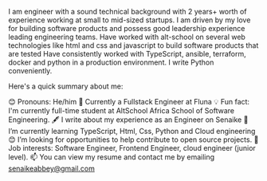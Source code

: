  I am engineer with a sound technical background with 2 years+ worth of experience working at small to mid-sized startups. 
 I am driven by my love for building software products and possess good leadership experience leading engineering teams. 
 Have worked with alt-school on several  web technologies like html and css and javascript  to build software products that are tested 
  Have consistently worked with TypeScript, ansible, terraform, docker and python in a production environment.
 I write Python conveniently.

Here's a quick summary about me:

😊 Pronouns: He/him
👷 Currently a Fullstack Engineer at Fluna
💡 Fun fact: I'm currently full-time student at AltSchool Africa School of Software Engineering.
🖋️ I write about my experience as an Engineer on Senaike
🌱 I’m currently learning TypeScript, Html, Css, Python and Cloud engineering 
😊 I’m looking for opportunities to help contribute to open source projects.
💼 Job interests: Software Engineer, Frontend Engineer, cloud engineer (junior level).
📫 You can view my resume and contact me by emailing senaikeabbey@gmail.com
